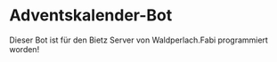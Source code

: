 # Adventskalender-Bot
Dieser Bot ist für den Bietz Server von Waldperlach.Fabi programmiert worden!

